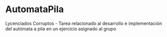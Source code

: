 # AutomataPila
Lycenciados Corruptos - Tarea relacionado al desarrollo e implementación del autómata a pila en un ejercicio asignado al grupo
